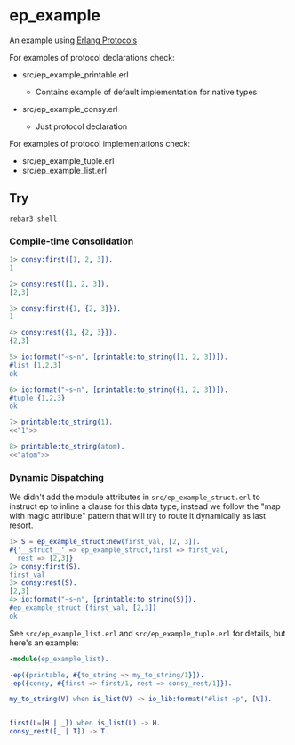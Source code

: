 # ep_example

An example using [Erlang Protocols](https://github.com/marianoguerra/ep/)

For examples of protocol declarations check:

* src/ep_example_printable.erl

  + Contains example of default implementation for native types

* src/ep_example_consy.erl

  + Just protocol declaration

For examples of protocol implementations check:

* src/ep_example_tuple.erl
* src/ep_example_list.erl

## Try

```
rebar3 shell
```

### Compile-time Consolidation

```erlang
1> consy:first([1, 2, 3]).
1

2> consy:rest([1, 2, 3]).
[2,3]

3> consy:first({1, {2, 3}}).
1

4> consy:rest({1, {2, 3}}).
{2,3}

5> io:format("~s~n", [printable:to_string([1, 2, 3])]).
#list [1,2,3]
ok

6> io:format("~s~n", [printable:to_string({1, 2, 3})]).
#tuple {1,2,3}
ok

7> printable:to_string(1).
<<"1">>

8> printable:to_string(atom).
<<"atom">>

```

### Dynamic Dispatching

We didn't add the module attributes in `src/ep_example_struct.erl` to instruct
ep to inline a clause for this data type, instead we follow the "map with magic
attribute" pattern that will try to route it dynamically as last resort.

```erlang
1> S = ep_example_struct:new(first_val, [2, 3]).
#{'__struct__' => ep_example_struct,first => first_val,
  rest => [2,3]}
2> consy:first(S).
first_val
3> consy:rest(S).
[2,3]
4> io:format("~s~n", [printable:to_string(S)]).
#ep_example_struct (first_val, [2,3])
ok
```

See `src/ep_example_list.erl` and `src/ep_example_tuple.erl` for details, but here's an example:

```erlang
-module(ep_example_list).

-ep({printable, #{to_string => my_to_string/1}}).
-ep({consy, #{first => first/1, rest => consy_rest/1}}).

my_to_string(V) when is_list(V) -> io_lib:format("#list ~p", [V]).


first(L=[H | _]) when is_list(L) -> H.
consy_rest([_ | T]) -> T.
```

